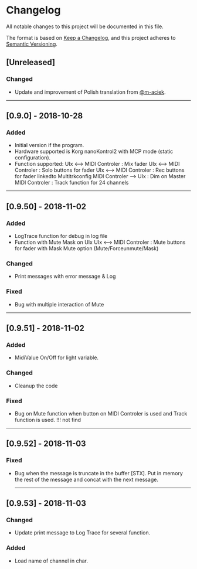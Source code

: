 # Changelog
All notable changes to this project will be documented in this file.

The format is based on [Keep a Changelog](https://keepachangelog.com/en/1.0.0/),
and this project adheres to [Semantic Versioning](https://semver.org/spec/v2.0.0.html).

## [Unreleased]
### Changed
- Update and improvement of Polish translation from [@m-aciek](https://github.com/m-aciek).

-------------------------------------------------------------------------------------------------------------------------------------------------
## [0.9.0] - 2018-10-28
### Added
- Initial version if the program.
- Hardware supported is Korg nanoKontrol2 with MCP mode (static configuration).
- Function supported:
	UIx <--> MIDI Controler : Mix fader
	UIx <--> MIDI Controler : Solo buttons for fader
	UIx <--> MIDI Controler : Rec buttons for fader linkedto Multitrkconfig
	MIDI Controler --> UIx  : Dim on Master
	MIDI Controler          : Track function for 24 channels

-------------------------------------------------------------------------------------------------------------------------------------------------
## [0.9.50] - 2018-11-02

### Added
- LogTrace function for debug in log file
- Function with Mute Mask on UIx
	UIx <--> MIDI Controler : Mute buttons for fader with Mask Mute option (Mute/Forceunmute/Mask)

### Changed
- Print messages with error message & Log

### Fixed
- Bug with multiple interaction of Mute

-------------------------------------------------------------------------------------------------------------------------------------------------
## [0.9.51] - 2018-11-02

### Added
- MidiValue On/Off for light variable.

### Changed
- Cleanup the code

### Fixed
- Bug on Mute function when button on MIDI Controler is used and Track function is used. !!! not find

-------------------------------------------------------------------------------------------------------------------------------------------------
## [0.9.52] - 2018-11-03

### Fixed
- Bug when the message is truncate in the buffer [STX].
  Put in memory the rest of the message and concat with the next message.

  -------------------------------------------------------------------------------------------------------------------------------------------------
## [0.9.53] - 2018-11-03

### Changed
- Update print message to Log Trace for several function.

### Added
- Load name of channel in char.

